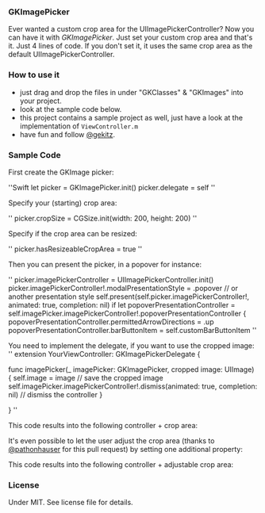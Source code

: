### GKImagePicker

Ever wanted a custom crop area for the UIImagePickerController? Now you can have it with _GKImagePicker_. Just set your custom crop area and that's it. Just 4 lines of code. If you don't set it, it uses the same crop area as the default UIImagePickerController.

### How to use it

- just drag and drop the files in under "GKClasses" & "GKImages" into your project.
- look at the sample code below.
- this project contains a sample project as well, just have a look at the implementation of `ViewController.m` 
- have fun and follow [@gekitz](http://www.twitter.com/gekitz).


### Sample Code

First create the GKImage picker:

''Swift
    let picker = GKImagePicker.init()
    picker.delegate = self
''

Specify your (starting) crop area:

''
picker.cropSize = CGSize.init(width: 200, height: 200)
''

Specify if the crop area can be resized:

''
picker.hasResizeableCropArea = true
''

Then you can present the picker, in a popover for instance: 

''
picker.imagePickerController = UIImagePickerController.init()
picker.imagePickerController!.modalPresentationStyle = .popover // or another presentation style
self.present(self.picker.imagePickerController!, animated: true, completion: nil)
if let popoverPresentationController = self.imagePicker.imagePickerController!.popoverPresentationController {
    popoverPresentationController.permittedArrowDirections = .up
    popoverPresentationController.barButtonItem = self.customBarButtonItem
''

You need to implement the delegate, if you want to use the cropped image:
''
extension YourViewController: GKImagePickerDelegate {

func imagePicker(_ imagePicker: GKImagePicker, cropped image: UIImage) {
    self.image = image // save the cropped image
    self.imagePicker.imagePickerController!.dismiss(animated: true, completion: nil) // dismiss the controller
}

}
''

This code results into the following controller + crop area:


It's even possible to let the user adjust the crop area (thanks to [@pathonhauser](http://www.twitter.com/pathonhauser) for this pull request) by setting one additional property:
	     
This code results into the following controller + adjustable crop area:
### License
Under MIT. See license file for details.



    
